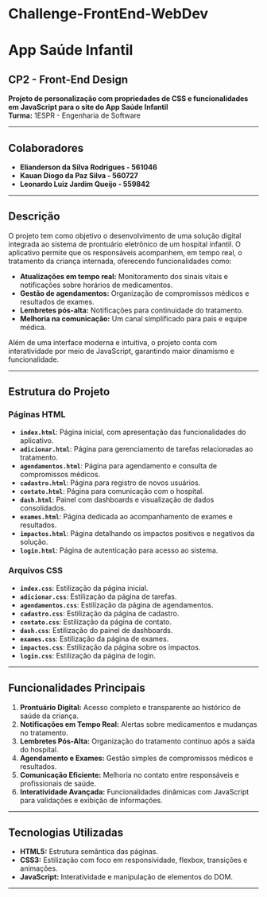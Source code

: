 # Challenge-FrontEnd-WebDev
# App Saúde Infantil

## CP2 - Front-End Design  
**Projeto de personalização com propriedades de CSS e funcionalidades em JavaScript para o site do App Saúde Infantil**  
**Turma:** 1ESPR - Engenharia de Software  

---

## Colaboradores
- **Elianderson da Silva Rodrigues - 561046**  
- **Kauan Diogo da Paz Silva - 560727**  
- **Leonardo Luiz Jardim Queijo - 559842**  

---

## Descrição
O projeto tem como objetivo o desenvolvimento de uma solução digital integrada ao sistema de prontuário eletrônico de um hospital infantil. O aplicativo permite que os responsáveis acompanhem, em tempo real, o tratamento da criança internada, oferecendo funcionalidades como:  
- **Atualizações em tempo real:** Monitoramento dos sinais vitais e notificações sobre horários de medicamentos.  
- **Gestão de agendamentos:** Organização de compromissos médicos e resultados de exames.  
- **Lembretes pós-alta:** Notificações para continuidade do tratamento.  
- **Melhoria na comunicação:** Um canal simplificado para pais e equipe médica.  

Além de uma interface moderna e intuitiva, o projeto conta com interatividade por meio de JavaScript, garantindo maior dinamismo e funcionalidade.

---

## Estrutura do Projeto

### **Páginas HTML**
- **`index.html`**: Página inicial, com apresentação das funcionalidades do aplicativo.  
- **`adicionar.html`**: Página para gerenciamento de tarefas relacionadas ao tratamento.  
- **`agendamentos.html`**: Página para agendamento e consulta de compromissos médicos.  
- **`cadastro.html`**: Página para registro de novos usuários.  
- **`contato.html`**: Página para comunicação com o hospital.  
- **`dash.html`**: Painel com dashboards e visualização de dados consolidados.  
- **`exames.html`**: Página dedicada ao acompanhamento de exames e resultados.  
- **`impactos.html`**: Página detalhando os impactos positivos e negativos da solução.  
- **`login.html`**: Página de autenticação para acesso ao sistema.  

### **Arquivos CSS**
- **`index.css`**: Estilização da página inicial.  
- **`adicionar.css`**: Estilização da página de tarefas.  
- **`agendamentos.css`**: Estilização da página de agendamentos.  
- **`cadastro.css`**: Estilização da página de cadastro.  
- **`contato.css`**: Estilização da página de contato.  
- **`dash.css`**: Estilização do painel de dashboards.  
- **`exames.css`**: Estilização da página de exames.  
- **`impactos.css`**: Estilização da página sobre os impactos.  
- **`login.css`**: Estilização da página de login.  

---

## Funcionalidades Principais
1. **Prontuário Digital:** Acesso completo e transparente ao histórico de saúde da criança.  
2. **Notificações em Tempo Real:** Alertas sobre medicamentos e mudanças no tratamento.  
3. **Lembretes Pós-Alta:** Organização do tratamento contínuo após a saída do hospital.  
4. **Agendamento e Exames:** Gestão simples de compromissos médicos e resultados.  
5. **Comunicação Eficiente:** Melhoria no contato entre responsáveis e profissionais de saúde.  
6. **Interatividade Avançada:** Funcionalidades dinâmicas com JavaScript para validações e exibição de informações.  

---

## Tecnologias Utilizadas
- **HTML5:** Estrutura semântica das páginas.  
- **CSS3:** Estilização com foco em responsividade, flexbox, transições e animações.  
- **JavaScript:** Interatividade e manipulação de elementos do DOM.  

---

